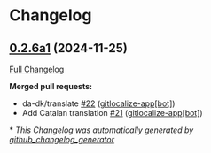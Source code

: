 # Changelog

## [0.2.6a1](https://github.com/OpenVoiceOS/ovos-skill-ip/tree/0.2.6a1) (2024-11-25)

[Full Changelog](https://github.com/OpenVoiceOS/ovos-skill-ip/compare/0.2.5...0.2.6a1)

**Merged pull requests:**

- da-dk/translate [\#22](https://github.com/OpenVoiceOS/ovos-skill-ip/pull/22) ([gitlocalize-app[bot]](https://github.com/apps/gitlocalize-app))
- Add Catalan translation [\#21](https://github.com/OpenVoiceOS/ovos-skill-ip/pull/21) ([gitlocalize-app[bot]](https://github.com/apps/gitlocalize-app))



\* *This Changelog was automatically generated by [github_changelog_generator](https://github.com/github-changelog-generator/github-changelog-generator)*
